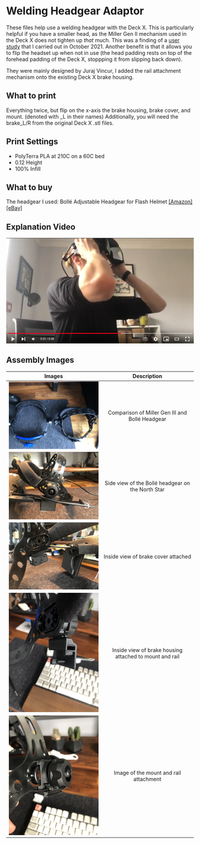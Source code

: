 # Welding Headgear Adaptor 
These files help use a welding headgear with the Deck X. This is particularly helpful if you have a smaller head, as the Miller Gen II mechanism used in the Deck X does not tighten up _that_ much. This was a finding of a [user study](https://doi.org/10.21428/92fbeb44.8abb9ce6) that I carried out in October 2021. Another benefit is that it allows you to flip the headset up when not in use (the head padding rests on top of the forehead padding of the Deck X, stoppping it from slipping back down).

They were mainly designed by Juraj Vincur, I added the rail attachment mechanism onto the existing Deck X brake housing.

## What to print
Everything twice, but flip on the x-axis the brake housing, brake cover, and mount. (denoted with \_L in their names)
Additionally, you will need the brake_L/R from the original Deck X .stl files.

## Print Settings
- PolyTerra PLA at 210C on a 60C bed
- 0.12 Height
- 100% Infill

## What to buy 
The headgear I used: Bollé Adjustable Headgear for Flash Helmet [[Amazon]](https://www.amazon.co.uk/Boll%C3%A9-Adjustable-Headgear-Flash-Helmet/dp/B01GH48KZE/) [[eBay]](https://www.ebay.co.uk/p/4002443247)

## Explanation Video
![Link to Youtube Video](img/video_thumbnail.png)

## Assembly Images

| Images | Description |
:----------:|:-------------:
<img alt="Comparison of Miller Gen III and Bollé Headgear" src="img/comparison.jpg" width="400"> | Comparison of Miller Gen III and Bollé Headgear
<img alt="Side view of the Bollé headgear on the North Star" src="img/side_view.jpg" width="400"> | Side view of the Bollé headgear on the North Star
<img alt="Inside view of brake cover attached" src="img/brake_cover.jpg" width="400"> | Inside view of brake cover attached
<img alt="Inside view of brake housing attached to mount and rail" src="img/brake_housing.jpg" width="400"> | Inside view of brake housing attached to mount and rail
<img alt="Image of the mount and rail attachment" src="img/mount_rail.jpg" width="400"> | Image of the mount and rail attachment


